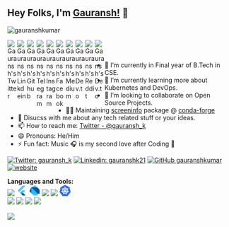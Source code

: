 ## Hey Folks, I'm [Gauransh!](https://gauranshkumar.github.io) 👋 
 
<p align="left"> <img src="https://komarev.com/ghpvc/?username=gauranshkumar&label=Views&color=brightgreen&style=flat" alt="gauranshkumar" /> </p>

<a href="https://twitter.com/gauransh_k">
  <img align="left" alt="Gauransh's Twitter" width="22px" src="https://cdn.jsdelivr.net/npm/simple-icons@v3/icons/twitter.svg" />
</a>
<a href="https://www.linkedin.com/in/gauranshk21">
  <img align="left" alt="Gauransh's Linkdein" width="22px" src="https://cdn.jsdelivr.net/npm/simple-icons@v3/icons/linkedin.svg" />
</a>
<a href="https://www.github.com/gauranshkumar">
  <img align="left" alt="Gauransh's Github" width="22px" src="https://cdn.jsdelivr.net/npm/simple-icons@v3/icons/github.svg" />
</a>
<a href="https://t.me/gauranshk">
  <img align="left" alt="Gauransh's Telegram" width="22px" src="https://cdn.jsdelivr.net/npm/simple-icons@v3/icons/telegram.svg" />
</a>
<a href="https://instagram.com/gauranshk/">
  <img align="left" alt="Gauransh's Instagram" width="22px" src="https://cdn.jsdelivr.net/npm/simple-icons@v3/icons/instagram.svg" />
</a>
<a href="https://www.facebook.com/profile.php?id=100011428915804">
  <img align="left" alt="Gauransh's Facebook" width="22px" src="https://cdn.jsdelivr.net/npm/simple-icons@v3/icons/facebook.svg" />
</a>
<a href="https://gauransh.medium.com">
  <img align="left" alt="Gauransh's Medium" width="22px" src="https://cdn.jsdelivr.net/npm/simple-icons@v3/icons/medium.svg" />
</a>
<a href="https://dev.to/gauranshkumar">
  <img align="left" alt="Gauransh's Dev.to" width="22px" src="https://cdn.jsdelivr.net/npm/simple-icons@3.13.0/icons/dev-dot-to.svg" />
</a>
<a href="https://www.reddit.com/user/gauranshk">
  <img align="left" alt="Gauransh's Reddit" width="22px" src="https://cdn.jsdelivr.net/npm/simple-icons@3.13.0/icons/reddit.svg" />
</a>
<a href="https://stackoverflow.com/users/8953308/gauranshk">
  <img align="left" alt="Gauransh's Dev.to" width="22px" src="https://cdn.jsdelivr.net/npm/simple-icons@3.13.0/icons/stackoverflow.svg" />
</a>
<br/>
<br/>

- 🔭 I’m currently in Final year of B.Tech in CSE.
- 🌱 I’m currently learning more about Kubernetes and DevOps.
- 👯 I’m looking to collaborate on Open Source Projects.
- 👨‍💻 Maintaining [screeninfo](https://github.com/rr-/screeninfo) package @ [conda-forge](https://anaconda.org/conda-forge/screeninfo)
- 💬 Disucss with me about any tech related stuff or your ideas.
- 📫 How to reach me: [Twitter - @gauransh_k](https://twitter.com/gauransh_k)
- 😄 Pronouns: He/Him
- ⚡ Fun fact: Music 🎧 is my second love after Coding 🤞

[![Twitter: gauransh_k](https://img.shields.io/twitter/follow/gauransh_k?style=social)](https://twitter.com/gauransh_k)
[![Linkedin: gauranshk21](https://img.shields.io/badge/-gauranshk21-blue?style=flat-square&logo=Linkedin&logoColor=white&link=https://www.linkedin.com/in/gauranshk21/)](https://www.linkedin.com/in/gauranshk21/)
[![GitHub gauranshkumar](https://img.shields.io/github/followers/gauranshkumar?label=follow&style=social)](https://github.com/gauranshkumar)
[![website](https://img.shields.io/badge/PortfolioWebsite-gauranshk.me-pink?style=flat&logo=google-chrome)](https://gauranshk.me/)


**Languages and Tools:**  
<code><img height="25" src="https://cdn.jsdelivr.net/npm/programming-languages-logos@0.0.3/src/python/python.svg"></code>
<code><img height="25" src="https://raw.githubusercontent.com/github/explore/80688e429a7d4ef2fca1e82350fe8e3517d3494d/topics/flutter/flutter.png"></code>
<code><img height="25" src="https://raw.githubusercontent.com/github/explore/80688e429a7d4ef2fca1e82350fe8e3517d3494d/topics/dart/dart.png"></code>
<code><img height="25" src="https://cdn.jsdelivr.net/npm/programming-languages-logos@0.0.3/src/c/c.svg"></code>
<code><img height="25" src="https://cdn.jsdelivr.net/npm/programming-languages-logos@0.0.3/src/cpp/cpp.svg"></code>
<code><img height="25" src="https://github.com/kubernetes/kubernetes/blob/master/logo/logo.svg"></code>    
<code><img height="25" src="https://upload.wikimedia.org/wikipedia/commons/3/38/Jupyter_logo.svg"></code>
<code><img height="25" src="https://upload.wikimedia.org/wikipedia/commons/9/9a/Visual_Studio_Code_1.35_icon.svg"></code>
<code><img height="25" src="https://www.docker.com/sites/default/files/d8/2019-07/Moby-logo.png"></code>
<code><img height="25" src="https://upload.wikimedia.org/wikipedia/commons/9/9f/Vimlogo.svg"></code>

<a href="https://github.com/gauranshkumar">
  <img align="center" src="https://github-readme-stats.vercel.app/api/top-langs/?username=gauranshkumar&theme=radical&langs_count=6&layout=compact&border_radius=10" />
</a>
<!-- <a href="https://github.com/gauranshkumar">
 <img align="center" src="https://github-readme-stats.vercel.app/api?username=gauranshkumar&show_icons=true&theme=radical&border_radius=10&line_height=27" alt="Gauransh's github stats"/>
</a> -->
<!-- <a href="https://github.com/gauranshkumar/butterfly">
  <img align="center" src="https://github-readme-stats.vercel.app/api/pin/?username=gauranshkumar&border_radius=10&repo=butterfly&theme=radical" />

</a> -->
<a href="https://github.com/gauranshkumar/KNNClassifier">
 <img align="center" src="https://github-readme-stats.vercel.app/api/pin/?username=gauranshkumar&border_radius=10&repo=KNNClassifier&theme=radical" />
</a>

<div align="center">

### Show some ❤️ by starring some of the repositories!

</div>

